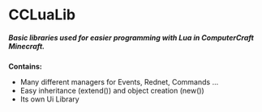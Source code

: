 # CCLuaLib
##### Basic libraries used for easier programming with Lua in ComputerCraft Minecraft.

**Contains:**
   - Many different managers for Events, Rednet, Commands ...
   - Easy inheritance (extend()) and object creation (new())
   - Its own Ui Library
